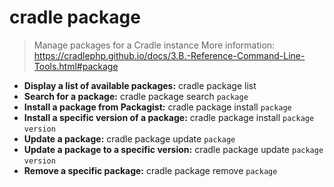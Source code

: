 # cradle package
> Manage packages for a Cradle instance
> More information: <https://cradlephp.github.io/docs/3.B.-Reference-Command-Line-Tools.html#package>
- **Display a list of available packages:**
cradle package list
- **Search for a package:**
cradle package search `package`
- **Install a package from Packagist:**
cradle package install `package`
- **Install a specific version of a package:**
cradle package install `package` `version`
- **Update a package:**
cradle package update `package`
- **Update a package to a specific version:**
cradle package update `package` `version`
- **Remove a specific package:**
cradle package remove `package`
